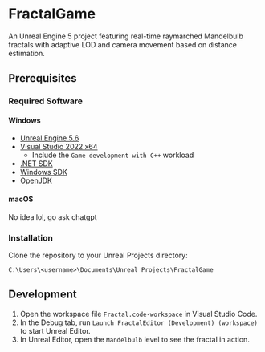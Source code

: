 # FractalGame

An Unreal Engine 5 project featuring real-time raymarched Mandelbulb fractals with adaptive LOD and camera movement based on distance estimation.

## Prerequisites

### Required Software

#### Windows

- [Unreal Engine 5.6](https://www.unrealengine.com/en-US/download)
- [Visual Studio 2022 x64](https://visualstudio.microsoft.com/downloads/)
  - Include the `Game development with C++` workload
- [.NET SDK](https://dotnet.microsoft.com/en-us/download/dotnet?cid=getdotnetcorecli)
- [Windows SDK](https://developer.microsoft.com/en-us/windows/downloads/windows-sdk)
- [OpenJDK](https://developers.redhat.com/products/openjdk/download)

#### macOS

No idea lol, go ask chatgpt

### Installation

Clone the repository to your Unreal Projects directory:

```plaintext
C:\Users\<username>\Documents\Unreal Projects\FractalGame
```

## Development

1. Open the workspace file `Fractal.code-workspace` in Visual Studio Code.
2. In the Debug tab, run `Launch FractalEditor (Development) (workspace)` to start Unreal Editor.
3. In Unreal Editor, open the `Mandelbulb` level to see the fractal in action.

